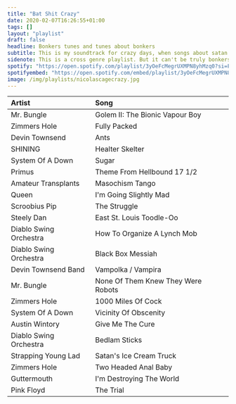 ```yaml
---
title: "Bat Shit Crazy"
date: 2020-02-07T16:26:55+01:00
tags: []
layout: "playlist"
draft: false
headline: Bonkers tunes and tunes about bonkers
subtitle: This is my soundtrack for crazy days, when songs about satan's ice cream truck make more sense than real life.
sidenote: This is a cross genre playlist. But it can't be truly bonkers without some good metal and jazz in there, so soft ears beware!
spotify: "https://open.spotify.com/playlist/3yOeFcMegrUXMPN8yhMzq0?si=Fn9levmCTqic2iCah0GnWg"
spotifyembed: "https://open.spotify.com/embed/playlist/3yOeFcMegrUXMPN8yhMzq0"
image: /img/playlists/nicolascagecrazy.jpg
---
```


|Artist| Song|
|:----------|:----------|
| Mr. Bungle | Golem II: The Bionic Vapour Boy|
| Zimmers Hole | Fully Packed|
| Devin Townsend | Ants|
| SHINING | Healter Skelter|
| System Of A Down | Sugar|
| Primus | Theme From Hellbound 17 1/2|
| Amateur Transplants | Masochism Tango|
| Queen | I'm Going Slightly Mad|
| Scroobius Pip | The Struggle|
| Steely Dan | East St. Louis Toodle-Oo|
| Diablo Swing Orchestra | How To Organize A Lynch Mob|
| Diablo Swing Orchestra | Black Box Messiah |
| Devin Townsend Band| Vampolka / Vampira |
| Mr. Bungle | None Of Them Knew They Were Robots|
| Zimmers Hole | 1000 Miles Of Cock|
| System Of A Down| Vicinity Of Obscenity |
| Austin Wintory | Give Me The Cure |
| Diablo Swing Orchestra | Bedlam Sticks |
| Strapping Young Lad | Satan's Ice Cream Truck|
| Zimmers Hole | Two Headed Anal Baby|
| Guttermouth | I'm Destroying The World |
| Pink Floyd | The Trial |